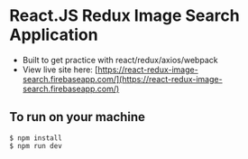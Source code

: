 # React.JS Redux Image Search Application

* Built to get practice with react/redux/axios/webpack
* View live site here: [https://react-redux-image-search.firebaseapp.com/](https://react-redux-image-search.firebaseapp.com/)

## To run on your machine

```
$ npm install
$ npm run dev
```
